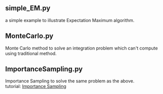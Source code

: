 ## simple_EM.py 
a simple example to illustrate Expectation Maximum algorithm.

## MonteCarlo.py
Monte Carlo method to solve an integration problem which can't compute using traditional method.
## ImportanceSampling.py
Importance Sampling to solve the same problem as the above. </br>
tutorial: [Importance Sampling](http://astrostatistics.psu.edu/su14/lectures/cisewski_is.pdf)


